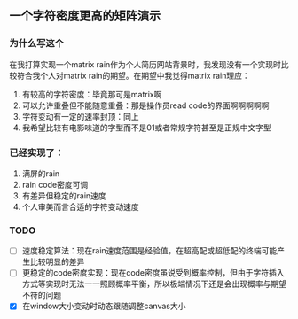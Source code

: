 ## 一个字符密度更高的矩阵演示

### 为什么写这个
在我打算实现一个matrix rain作为个人简历网站背景时，我发现没有一个实现时比较符合我个人对matrix rain的期望。在期望中我觉得matrix rain理应：
1. 有较高的字符密度：毕竟那可是matrix啊
2. 可以允许重叠但不能随意重叠：那是操作员read code的界面啊啊啊啊啊
3. 字符变动有一定的速率封顶：同上
4. 我希望比较有电影味道的字型而不是01或者常规字符甚至是正规中文字型

### 已经实现了：
1. 满屏的rain
2. rain code密度可调
3. 有差异但稳定的rain速度
4. 个人审美而言合适的字符变动速度

### TODO
- [ ] 速度稳定算法：现在rain速度范围是经验值，在超高配或超低配的终端可能产生比较明显的差异
- [ ] 更稳定的code密度实现：现在code密度虽说受到概率控制，但由于字符插入方式等实现时无法一一照顾概率平衡，所以极端情况下还是会出现概率与期望不符的问题
- [x] 在window大小变动时动态跟随调整canvas大小
